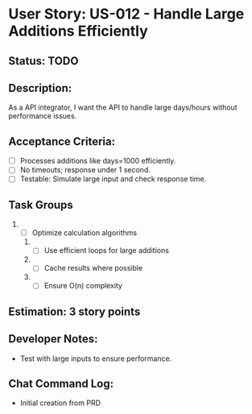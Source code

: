 # User Story: US-012 - Handle Large Additions Efficiently

## Status: TODO

## Description:

As a API integrator, I want the API to handle large days/hours without performance issues.

## Acceptance Criteria:

- [ ] Processes additions like days=1000 efficiently.
- [ ] No timeouts; response under 1 second.
- [ ] Testable: Simulate large input and check response time.

## Task Groups

1. - [ ] Optimize calculation algorithms
    1. - [ ] Use efficient loops for large additions
    2. - [ ] Cache results where possible
    3. - [ ] Ensure O(n) complexity

## Estimation: 3 story points

## Developer Notes:

- Test with large inputs to ensure performance.

## Chat Command Log:

- Initial creation from PRD